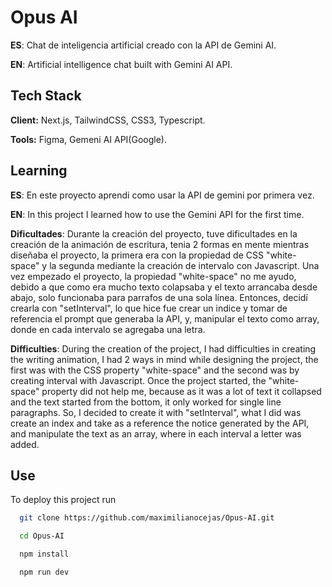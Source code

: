 
# Opus AI


**ES**: Chat de inteligencia artificial creado con la API de Gemini AI.

**EN**: Artificial intelligence chat built with Gemini AI API.
## Tech Stack

**Client:** Next.js, TailwindCSS, CSS3, Typescript.

**Tools:** Figma, Gemeni AI API(Google).


## Learning
**ES**: En este proyecto aprendi como usar la API de gemini por primera vez.

**EN**: In this project I learned how to use the Gemini API for the first time.

**Dificultades**: Durante la creación del proyecto, tuve dificultades en la creación de la animación de escritura, tenia 2 formas en mente mientras diseñaba el proyecto, la primera era con la propiedad de CSS "white-space" y la segunda mediante la creación de intervalo con Javascript. Una vez empezado el proyecto, la propiedad "white-space" no me ayudo, debido a que como era mucho texto colapsaba y el texto arrancaba desde abajo, solo funcionaba para parrafos de una sola línea. Entonces, decidí crearla con "setInterval", lo que hice fue crear un indice y tomar de referencia el prompt que generaba la API, y, manipular el texto como array, donde en cada intervalo se agregaba una letra.

**Difficulties**: During the creation of the project, I had difficulties in creating the writing animation, I had 2 ways in mind while designing the project, the first was with the CSS property "white-space" and the second was by creating interval with Javascript. Once the project started, the "white-space" property did not help me, because as it was a lot of text it collapsed and the text started from the bottom, it only worked for single line paragraphs. So, I decided to create it with "setInterval", what I did was create an index and take as a reference the notice generated by the API, and manipulate the text as an array, where in each interval a letter was added.
## Use

To deploy this project run

```bash
  git clone https://github.com/maximilianocejas/Opus-AI.git
```
```bash
  cd Opus-AI
```
```bash
  npm install
```
```bash
  npm run dev
```
